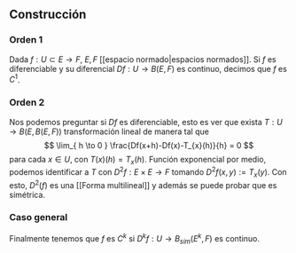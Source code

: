 
## Construcción

### Orden $1$

Dada $f:U \subset E\to F$, $E, F$ [[espacio normado|espacios normados]]. Si $f$ es diferenciable y su diferencial $Df:U \to B(E,F)$ es continuo, decimos que $f$ es $C^{1}$.

### Orden 2

Nos podemos preguntar si $Df$ es diferenciable, esto es ver que exista $T:U\to B(E,B(E,F))$ transformación lineal de manera tal que
$$
\lim_{ h \to 0 } \frac{Df(x+h)-Df(x)-T_{x}(h)}{h} = 0
$$
para cada $x \in U$, con $T(x)(h)=T_{x}(h)$. Función exponencial por medio, podemos identificar a $T$ con $D^{2}f: E\times E\to F$ tomando $D^{2}f(x,y):= T_{x}(y)$. Con esto, $D^{2}(f)$ es una [[Forma multilineal]] y además se puede probar que es simétrica. 

### Caso general

Finalmente tenemos que $f$ es $C^{k}$ si $D^{k}f :U\to B_{sim}(E^{k}, F)$ es continuo.
